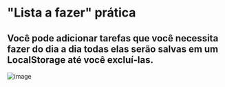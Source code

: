 # "Lista a fazer" prática

Você pode adicionar tarefas que você necessita fazer do dia a dia todas elas serão salvas em um LocalStorage até você excluí-las.
---
![image](https://user-images.githubusercontent.com/120138460/236309557-2beb47d2-5f86-45ea-a234-f8bed9a9847a.png)

